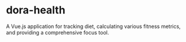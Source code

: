 # dora-health
A Vue.js application for tracking diet, calculating various fitness metrics, and providing a comprehensive focus tool.
